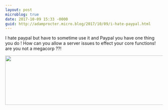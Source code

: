 ```yaml
---
layout: post
microblog: true
date: 2017-10-09 15:33 -0000
guid: http://adamprocter.micro.blog/2017/10/09/i-hate-paypal.html
---
```

I hate paypal but have to sometime use it and Paypal you have one thing you do !  How can you allow a server issues to effect your core functions! are you not a megacorp ??!

<img src="http://discursive.adamprocter.co.uk/uploads/2017/cdf88a9c71.jpg" width="600" height="158" />
